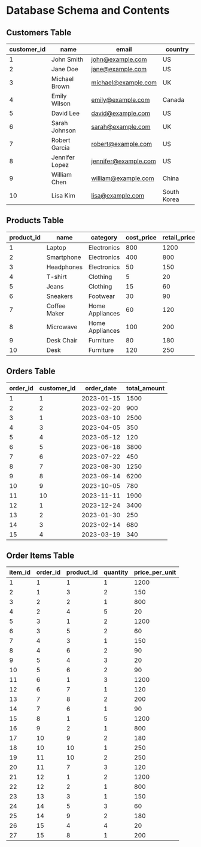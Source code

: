 
# Database Schema and Contents

## Customers Table

| customer_id | name | email | country |
|-------------|------|-------|---------|
| 1 | John Smith | john@example.com | US |
| 2 | Jane Doe | jane@example.com | US |
| 3 | Michael Brown | michael@example.com | UK |
| 4 | Emily Wilson | emily@example.com | Canada |
| 5 | David Lee | david@example.com | US |
| 6 | Sarah Johnson | sarah@example.com | UK |
| 7 | Robert Garcia | robert@example.com | US |
| 8 | Jennifer Lopez | jennifer@example.com | US |
| 9 | William Chen | william@example.com | China |
| 10 | Lisa Kim | lisa@example.com | South Korea |

## Products Table

| product_id | name | category | cost_price | retail_price |
|------------|------|----------|------------|--------------|
| 1 | Laptop | Electronics | 800 | 1200 |
| 2 | Smartphone | Electronics | 400 | 800 |
| 3 | Headphones | Electronics | 50 | 150 |
| 4 | T-shirt | Clothing | 5 | 20 |
| 5 | Jeans | Clothing | 15 | 60 |
| 6 | Sneakers | Footwear | 30 | 90 |
| 7 | Coffee Maker | Home Appliances | 60 | 120 |
| 8 | Microwave | Home Appliances | 100 | 200 |
| 9 | Desk Chair | Furniture | 80 | 180 |
| 10 | Desk | Furniture | 120 | 250 |

## Orders Table

| order_id | customer_id | order_date | total_amount |
|----------|-------------|------------|--------------|
| 1 | 1 | 2023-01-15 | 1500 |
| 2 | 2 | 2023-02-20 | 900 |
| 3 | 1 | 2023-03-10 | 2500 |
| 4 | 3 | 2023-04-05 | 350 |
| 5 | 4 | 2023-05-12 | 120 |
| 6 | 5 | 2023-06-18 | 3800 |
| 7 | 6 | 2023-07-22 | 450 |
| 8 | 7 | 2023-08-30 | 1250 |
| 9 | 8 | 2023-09-14 | 6200 |
| 10 | 9 | 2023-10-05 | 780 |
| 11 | 10 | 2023-11-11 | 1900 |
| 12 | 1 | 2023-12-24 | 3400 |
| 13 | 2 | 2023-01-30 | 250 |
| 14 | 3 | 2023-02-14 | 680 |
| 15 | 4 | 2023-03-19 | 340 |

## Order Items Table

| item_id | order_id | product_id | quantity | price_per_unit |
|---------|----------|------------|----------|----------------|
| 1 | 1 | 1 | 1 | 1200 |
| 2 | 1 | 3 | 2 | 150 |
| 3 | 2 | 2 | 1 | 800 |
| 4 | 2 | 4 | 5 | 20 |
| 5 | 3 | 1 | 2 | 1200 |
| 6 | 3 | 5 | 2 | 60 |
| 7 | 4 | 3 | 1 | 150 |
| 8 | 4 | 6 | 2 | 90 |
| 9 | 5 | 4 | 3 | 20 |
| 10 | 5 | 6 | 2 | 90 |
| 11 | 6 | 1 | 3 | 1200 |
| 12 | 6 | 7 | 1 | 120 |
| 13 | 7 | 8 | 2 | 200 |
| 14 | 7 | 6 | 1 | 90 |
| 15 | 8 | 1 | 5 | 1200 |
| 16 | 9 | 2 | 1 | 800 |
| 17 | 10 | 9 | 2 | 180 |
| 18 | 10 | 10 | 1 | 250 |
| 19 | 11 | 10 | 2 | 250 |
| 20 | 11 | 7 | 3 | 120 |
| 21 | 12 | 1 | 2 | 1200 |
| 22 | 12 | 2 | 1 | 800 |
| 23 | 13 | 3 | 1 | 150 |
| 24 | 14 | 5 | 3 | 60 |
| 25 | 14 | 9 | 2 | 180 |
| 26 | 15 | 4 | 4 | 20 |
| 27 | 15 | 8 | 1 | 200 |
